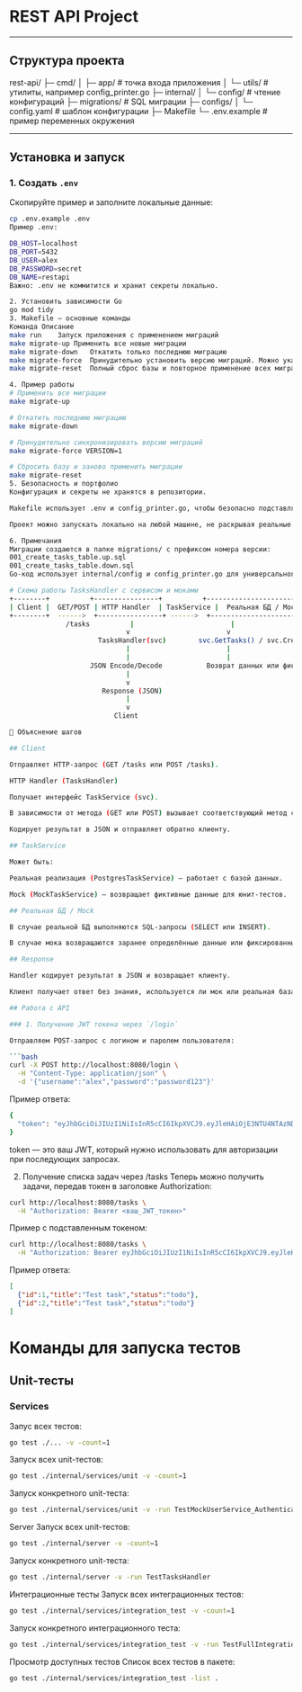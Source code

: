 # REST API Project

---

## Структура проекта

rest-api/
├─ cmd/
│ ├─ app/ # точка входа приложения
│ └─ utils/ # утилиты, например config_printer.go
├─ internal/
│ └─ config/ # чтение конфигураций
├─ migrations/ # SQL миграции
├─ configs/
│ └─ config.yaml # шаблон конфигурации
├─ Makefile
└─ .env.example # пример переменных окружения


---

## Установка и запуск

### 1. Создать `.env`  

Скопируйте пример и заполните локальные данные:

```bash
cp .env.example .env
Пример .env:

DB_HOST=localhost
DB_PORT=5432
DB_USER=alex
DB_PASSWORD=secret
DB_NAME=restapi
Важно: .env не коммитится и хранит секреты локально.

2. Установить зависимости Go
go mod tidy
3. Makefile — основные команды
Команда	Описание
make run	Запуск приложения с применением миграций
make migrate-up	Применить все новые миграции
make migrate-down	Откатить только последнюю миграцию
make migrate-force	Принудительно установить версию миграций. Можно указать версию: make migrate-force VERSION=2
make migrate-reset	Полный сброс базы и повторное применение всех миграций

4. Пример работы
# Применить все миграции
make migrate-up

# Откатить последнюю миграцию
make migrate-down

# Принудительно синхронизировать версию миграций
make migrate-force VERSION=1

# Сбросить базу и заново применить миграции
make migrate-reset
5. Безопасность и портфолио
Конфигурация и секреты не хранятся в репозитории.

Makefile использует .env и config_printer.go, чтобы безопасно подставлять DSN и путь к миграциям.

Проект можно запускать локально на любой машине, не раскрывая реальные пароли.

6. Примечания
Миграции создаются в папке migrations/ с префиксом номера версии:
001_create_tasks_table.up.sql
001_create_tasks_table.down.sql
Go-код использует internal/config и config_printer.go для универсального чтения DSN и пути миграций.

# Схема работы TasksHandler с сервисом и моками
+--------+          +----------------+          +----------------------+
| Client |  GET/POST | HTTP Handler  | TaskService |  Реальная БД / Mock  |
+--------+  ------>  +----------------+ ------>  +----------------------+
              /tasks          |                        |
                             v                        v
                      TasksHandler(svc)        svc.GetTasks() / svc.CreateTask()
                             |                        |
                             |                        |
                    JSON Encode/Decode           Возврат данных или фиктивных ID
                             |
                             v
                       Response (JSON)
                             |
                             v
                          Client

🔹 Объяснение шагов

## Client

Отправляет HTTP-запрос (GET /tasks или POST /tasks).

HTTP Handler (TasksHandler)

Получает интерфейс TaskService (svc).

В зависимости от метода (GET или POST) вызывает соответствующий метод сервиса.

Кодирует результат в JSON и отправляет обратно клиенту.

## TaskService

Может быть:

Реальная реализация (PostgresTaskService) — работает с базой данных.

Mock (MockTaskService) — возвращает фиктивные данные для юнит-тестов.

## Реальная БД / Mock

В случае реальной БД выполняются SQL-запросы (SELECT или INSERT).

В случае мока возвращаются заранее определённые данные или фиксированные ID.

## Response

Handler кодирует результат в JSON и возвращает клиенту.

Клиент получает ответ без знания, используется ли мок или реальная база.

## Работа с API

### 1. Получение JWT токена через `/login`

Отправляем POST-запрос с логином и паролем пользователя:

```bash
curl -X POST http://localhost:8080/login \
  -H "Content-Type: application/json" \
  -d '{"username":"alex","password":"password123"}'
```  
Пример ответа:
```bash
{
  "token": "eyJhbGciOiJIUzI1NiIsInR5cCI6IkpXVCJ9.eyJleHAiOjE3NTU4NTAzNDMsInVzZXJfaWQiOjF9.Oi05RSu-G1_y9CbfIQ7NYFkmpJYxoX7cCA-kYrQGEGw"
}
```
token — это ваш JWT, который нужно использовать для авторизации при последующих запросах.

2. Получение списка задач через /tasks
Теперь можно получить задачи, передав токен в заголовке Authorization:
```bash
curl http://localhost:8080/tasks \
  -H "Authorization: Bearer <ваш_JWT_токен>"
```  
Пример с подставленным токеном:
```bash
curl http://localhost:8080/tasks \
  -H "Authorization: Bearer eyJhbGciOiJIUzI1NiIsInR5cCI6IkpXVCJ9.eyJleHAiOjE3NTU4NTAzNDMsInVzZXJfaWQiOjF9.Oi05RSu-G1_y9CbfIQ7NYFkmpJYxoX7cCA-kYrQGEGw"
```  
Пример ответа:
```json
[
  {"id":1,"title":"Test task","status":"todo"},
  {"id":2,"title":"Test task","status":"todo"}
]
```

# Команды для запуска тестов

## Unit-тесты

### Services
Запус всех тестов:
```bash
go test ./... -v -count=1
```
Запуск всех unit-тестов:
```bash
go test ./internal/services/unit -v -count=1
```
Запуск конкретного unit-теста:

```bash
go test ./internal/services/unit -v -run TestMockUserService_Authenticate
```
Server
Запуск всех unit-тестов:

```bash
go test ./internal/server -v -count=1
```
Запуск конкретного unit-теста:

```bash
go test ./internal/server -v -run TestTasksHandler
```
Интеграционные тесты
Запуск всех интеграционных тестов:

```bash
go test ./internal/services/integration_test -v -count=1
```
Запуск конкретного интеграционного теста:

```bash
go test ./internal/services/integration_test -v -run TestFullIntegration
```
Просмотр доступных тестов
Список всех тестов в пакете:

```bash
go test ./internal/services/integration_test -list .
```